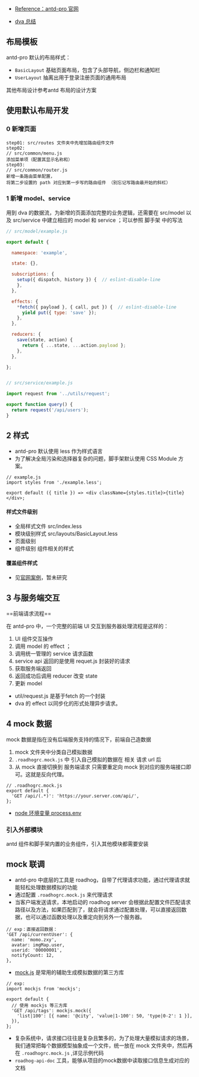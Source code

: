 - [Reference：antd-pro 官网](http://ant-design-pro.gitee.io/docs/router-and-nav-cn)

- [dva 总结](./dva-learn.md)

## 布局模板

antd-pro 默认的布局样式：
- `BasicLayout` 基础页面布局，包含了头部导航，侧边栏和通知栏
- `UserLayout` 抽离出用于登录注册页面的通用布局

其他布局设计参考antd 布局的设计方案

## 使用默认布局开发

### 0 新增页面


```
step01: src/routes 文件夹中先增加路由组件文件
step02:
// src/common/menu.js
添加菜单项（配置其显示名称和）
step03:
// src/common/router.js 
新增一条路由菜单配置，
将第二步设置的 path 对应到第一步写的路由组件 （别忘记写路由最开始的斜杠）
```
### 1 新增 model、service

用到 dva 的数据流，为新增的页面添加完整的业务逻辑，还需要在 src/model 以及 src/service 中建立相应的 model 和 service ；可以参照 脚手架 中的写法

```js
// src/model/example.js

export default {

  namespace: 'example',

  state: {},

  subscriptions: {
    setup({ dispatch, history }) {  // eslint-disable-line
    },
  },

  effects: {
    *fetch({ payload }, { call, put }) {  // eslint-disable-line
      yield put({ type: 'save' });
    },
  },

  reducers: {
    save(state, action) {
      return { ...state, ...action.payload };
    },
  },

};

```
```js

// src/service/example.js

import request from '../utils/request';

export function query() {
  return request('/api/users');
}
```

## 2 样式

- antd-pro 默认使用 less 作为样式语言
- 为了解决全局污染和选择器复杂的问题，脚手架默认使用 CSS Module 方案。
```
// example.js
import styles from './example.less';

export default ({ title }) => <div className={styles.title}>{title}</div>;
```
#### 样式文件级别

- 全局样式文件 src/index.less
- 模块级别样式 src/layouts/BasicLayout.less
- 页面级别
- 组件级别 组件相关的样式

#### 覆盖组件样式

- 见[官网案例](http://ant-design-pro.gitee.io/docs/style-cn)，暂未研究

## 3 与服务端交互

==前端请求流程==

在 antd-pro 中，一个完整的前端 UI 交互到服务器处理流程是这样的：
1. UI 组件交互操作
2. 调用 model 的 effect ；
3. 调用统一管理的 service 请求函数
4. service api 返回的是使用 requet.js 封装好的请求
5. 获取服务端返回
6. 返回成功后调用 reducer 改变 state
7. 更新 model

- util/request.js 是基于fetch 的一个封装
- dva 的 effect 以同步化的形式处理异步请求。 

## 4 mock 数据

mock 数据是指在没有后端服务支持的情况下，前端自己造数据

1. mock 文件夹中分类自己模拟数据
2. `.roadhogrc.mock.js` 中 引入自己模拟的数据在 相关 请求 url 后
3. 从 mock 直接切换到 服务端请求 只需要重定向 mock 到对应的服务端接口即可。这就是反向代理。
```
// .roadhogrc.mock.js
export default {
  'GET /api/(.*)': 'https://your.server.com/api/',
};
```

- [node 环境变量 process.env](https://segmentfault.com/a/1190000011683741)
### 引入外部模块

antd 组件和脚手架内置的业务组件，引入其他模块都需要安装


## mock 联调

- antd-pro 中底层的工具是 roadhog，自带了代理请求功能，通过代理请求就能轻松处理数据模拟的功能
- 通过配置 `.roadhogrc.mock.js` 来代理请求
- 当客户端发送请求，本地启动的 roadhog server 会根据此配置文件匹配请求路径以及方法，如果匹配到了，就会将请求通过配置处理，可以直接返回数据，也可以通过函数处理以及重定向到另外一个服务器。
```
// exp：直接返回数据：
'GET /api/currentUser': {
  name: 'momo.zxy',
  avatar: imgMap.user,
  userid: '00000001',
  notifyCount: 12,
},
```
- [mock.js](http://mockjs.com/) 是常用的辅助生成模拟数据的第三方库
```
// exp:
import mockjs from 'mockjs';

export default {
  // 使用 mockjs 等三方库
  'GET /api/tags': mockjs.mock({
    'list|100': [{ name: '@city', 'value|1-100': 50, 'type|0-2': 1 }],
  }),
};
```
- 复杂系统中，请求接口往往是复杂且繁多的，为了处理大量模拟请求的场景，我们通常把每个数据模型抽象成一个文件，统一放在 mock 文件夹中，然后再在 `.roadhogrc.mock.js` ,详见示例代码
- `roadhog-api-doc` 工具，能够从项目的mock数据中读取接口信息生成对应的文档

